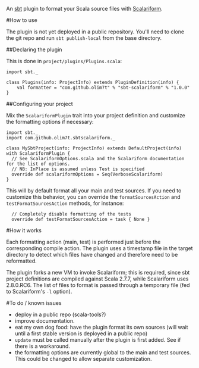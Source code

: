 An [sbt](http://code.google.com/p/simple-build-tool/) plugin to format your Scala source files with [Scalariform](http://github.com/mdr/scalariform).

#How to use

The plugin is not yet deployed in a public repository. You'll need to clone the git repo and run `sbt publish-local` from the base directory.

##Declaring the plugin

This is done in `project/plugins/Plugins.scala`:

	import sbt._
	
	class Plugins(info: ProjectInfo) extends PluginDefinition(info) {
		val formatter = "com.github.olim7t" % "sbt-scalariform" % "1.0.0"
	}

##Configuring your project

Mix the `ScalariformPlugin` trait into your project definition and customize the formatting options if necessary:

	import sbt._
	import com.github.olim7t.sbtscalariform._
	
	class MySbtProject(info: ProjectInfo) extends DefaultProject(info) with ScalariformPlugin {
	  // See ScalariformOptions.scala and the Scalariform documentation for the list of options.
	  // NB: InPlace is assumed unless Test is specified
	  override def scalariformOptions = Seq(VerboseScalariform)
	}

This will by default format all your main and test sources. If you need to customize this behavior, you can override the `formatSourcesAction` and `testFormatSourcesAction` methods, for instance:

	  // Completely disable formatting of the tests
	  override def testFormatSourcesAction = task { None }

#How it works

Each formatting action (main, test) is performed just before the corresponding compile action. The plugin uses a timestamp file in the target directory to detect which files have changed and therefore need to be reformatted.

The plugin forks a new VM to invoke Scalariform; this is required, since sbt project definitions are compiled against Scala 2.7.7, while Scalariform uses 2.8.0.RC6. The list of files to format is passed through a temporary file (fed to Scalariform's `-l` option).

#To do / known issues

* deploy in a public repo (scala-tools?)
* improve documentation.
* eat my own dog food: have the plugin format its own sources (will wait until a first stable version is deployed in a public repo)
* `update` must be called manually after the plugin is first added. See if there is a workaround.
* the formatting options are currently global to the main and test sources. This could be changed to allow separate customization.

